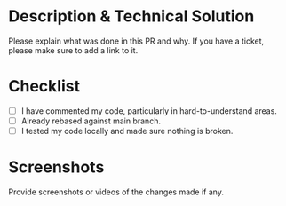 # Description & Technical Solution

Please explain what was done in this PR and why. If you have a ticket, please make sure to add a link to it.

# Checklist

- [ ] I have commented my code, particularly in hard-to-understand areas.
- [ ] Already rebased against main branch.
- [ ] I tested my code locally and made sure nothing is broken.

# Screenshots

Provide screenshots or videos of the changes made if any.
